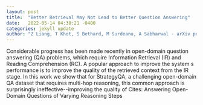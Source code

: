 ```yaml
---
layout: post
title:  "Better Retrieval May Not Lead to Better Question Answering"
date:   2022-05-14 04:38:21 -0400
categories: jekyll update
author: "Z Liang, T Khot, S Bethard, M Surdeanu, A Sabharwal - arXiv preprint arXiv , 2022"
---
```

Considerable progress has been made recently in open-domain question answering (QA) problems, which require Information Retrieval (IR) and Reading Comprehension (RC). A popular approach to improve the system s performance is to improve the quality of the retrieved context from the IR stage. In this work we show that for StrategyQA, a challenging open-domain QA dataset that requires multi-hop reasoning, this common approach is surprisingly ineffective--improving the quality of Cites: Answering Open-Domain Questions of Varying Reasoning Steps